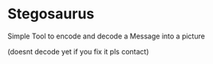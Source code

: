 # Stegosaurus

Simple Tool to encode and decode a Message into a picture

(doesnt decode yet if you fix it pls contact)
